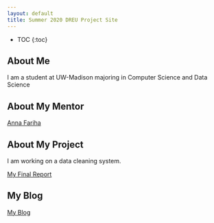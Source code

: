 ```yaml
---
layout: default
title: Summer 2020 DREU Project Site
---
```


* TOC
{:toc}

## About Me

I am a student at UW-Madison majoring in Computer Science and Data Science

## About My Mentor

[Anna Fariha](https://afariha.github.io)

## About My Project

I am working on a data cleaning system.

[My Final Report](files/finalreport.pdf)

## My Blog

[My Blog](blog.html)

